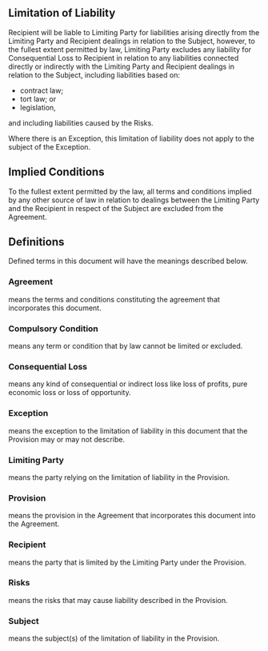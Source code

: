 ## Limitation of Liability

Recipient will be liable to Limiting Party for liabilities arising directly from the Limiting Party and Recipient dealings in relation to the Subject, however, to the fullest extent permitted by law, Limiting Party excludes any liability for Consequential Loss to Recipient in relation to any liabilities connected directly or indirectly with the Limiting Party and Recipient dealings in relation to the Subject, including liabilities based on:

- contract law;
- tort law; or
- legislation,

and including liabilities caused by the Risks.

Where there is an Exception, this limitation of liability does not apply to the subject of the Exception.

## Implied Conditions

To the fullest extent permitted by the law, all terms and conditions implied by any other source of law in relation to dealings between the Limiting Party and the Recipient in respect of the Subject are excluded from the Agreement.

## Definitions

Defined terms in this document will have the meanings described below.

### Agreement
means the terms and conditions constituting the agreement that incorporates this document.

### Compulsory Condition
means any term or condition that by law cannot be limited or excluded.

### Consequential Loss
means any kind of consequential or indirect loss like loss of profits, pure economic loss or loss of opportunity.

### Exception
means the exception to the limitation of liability in this document that the Provision may or may not describe.

### Limiting Party
means the party relying on the limitation of liability in the Provision.

### Provision
means the provision in the Agreement that incorporates this document into the Agreement.

### Recipient
means the party that is limited by the Limiting Party under the Provision.

### Risks
means the risks that may cause liability described in the Provision.

### Subject
means the subject(s) of the limitation of liability in the Provision.
